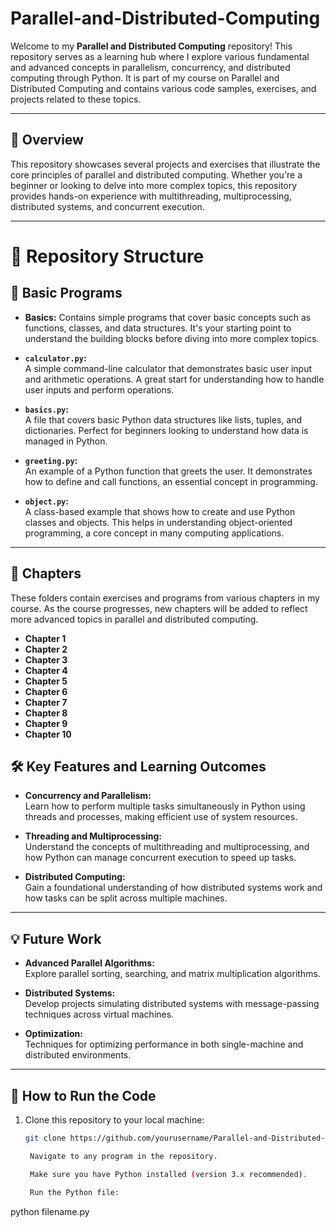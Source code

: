# Parallel-and-Distributed-Computing

Welcome to my **Parallel and Distributed Computing** repository! This repository serves as a learning hub where I explore various fundamental and advanced concepts in parallelism, concurrency, and distributed computing through Python. It is part of my course on Parallel and Distributed Computing and contains various code samples, exercises, and projects related to these topics.

---

## 🚀 Overview

This repository showcases several projects and exercises that illustrate the core principles of parallel and distributed computing. Whether you're a beginner or looking to delve into more complex topics, this repository provides hands-on experience with multithreading, multiprocessing, distributed systems, and concurrent execution.

---

# 📁 Repository Structure

## 📜 Basic Programs
- **Basics:** 
  Contains simple programs that cover basic concepts such as functions, classes, and data structures. It's your starting point to understand the building blocks before diving into more complex topics.


- **`calculator.py`:**  
  A simple command-line calculator that demonstrates basic user input and arithmetic operations. A great start for understanding how to handle user inputs and perform operations.

- **`basics.py`:**  
  A file that covers basic Python data structures like lists, tuples, and dictionaries. Perfect for beginners looking to understand how data is managed in Python.

- **`greeting.py`:**  
  An example of a Python function that greets the user. It demonstrates how to define and call functions, an essential concept in programming.

- **`object.py`:**  
  A class-based example that shows how to create and use Python classes and objects. This helps in understanding object-oriented programming, a core concept in many computing applications.
---
## 📜 Chapters
  These folders contain exercises and programs from various chapters in my course. As the course progresses, new chapters will be added to reflect more advanced topics in parallel and distributed computing.
  - **Chapter 1**  
  - **Chapter 2**
  - **Chapter 3**
  - **Chapter 4**
  - **Chapter 5**
  - **Chapter 6**
  - **Chapter 7**
  - **Chapter 8**
  - **Chapter 9**
  - **Chapter 10**

## 🛠️ Key Features and Learning Outcomes

- **Concurrency and Parallelism:**  
  Learn how to perform multiple tasks simultaneously in Python using threads and processes, making efficient use of system resources.

- **Threading and Multiprocessing:**  
  Understand the concepts of multithreading and multiprocessing, and how Python can manage concurrent execution to speed up tasks.

- **Distributed Computing:**  
  Gain a foundational understanding of how distributed systems work and how tasks can be split across multiple machines.

---

## 💡 Future Work

- **Advanced Parallel Algorithms:**  
  Explore parallel sorting, searching, and matrix multiplication algorithms.

- **Distributed Systems:**  
  Develop projects simulating distributed systems with message-passing techniques across virtual machines.

- **Optimization:**  
  Techniques for optimizing performance in both single-machine and distributed environments.

---

## 🚀 How to Run the Code

1. Clone this repository to your local machine:
   ```bash
   git clone https://github.com/yourusername/Parallel-and-Distributed-Computing.git

    Navigate to any program in the repository.

    Make sure you have Python installed (version 3.x recommended).

    Run the Python file:

python filename.py
